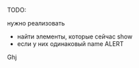 TODO:

 нужно реализовать 
 - найти элементы, которые сейчас show
 - если у них одинаковый name 
 ALERT
 
 Ghj
